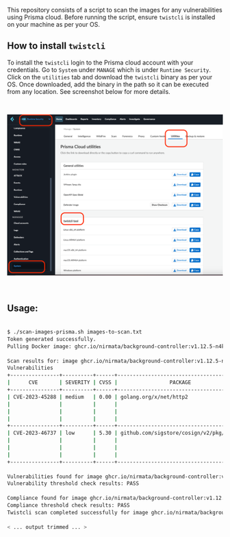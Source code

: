 This repository consists of a script to scan the images for any vulnerabilities using Prisma cloud. Before running the script, ensure `twistcli` is installed on your machine as per your OS. 

## How to install `twistcli`

To install the `twistcli` login to the Prisma cloud account with your credentials. Go to `System` under  `MANAGE` which is under `Runtime Security`. Click on the `utilities` tab and download the `twistcli` binary as per your OS. Once downloaded, add the binary in the path so it can be executed from any location. See screenshot below for more details.

&nbsp;

![How to install twistcli](image.png)

&nbsp;

## Usage: 

```sh

$ ./scan-images-prisma.sh images-to-scan.txt
Token generated successfully.
Pulling Docker image: ghcr.io/nirmata/background-controller:v1.12.5-n4k.nirmata.6

Scan results for: image ghcr.io/nirmata/background-controller:v1.12.5-n4k.nirmata.6 sha256:1acd9782762fe331ab55362d6071e8997511a64442ec3f431d6e9a7218b42b6c
Vulnerabilities
+----------------+----------+------+------------------------------------------+---------+-----------------+-------------+------------+----------------------------------------------------+
|      CVE       | SEVERITY | CVSS |                 PACKAGE                  | VERSION |     STATUS      |  PUBLISHED  | DISCOVERED |                    DESCRIPTION                     |
+----------------+----------+------+------------------------------------------+---------+-----------------+-------------+------------+----------------------------------------------------+
| CVE-2023-45288 | medium   | 0.00 | golang.org/x/net/http2                   | v0.22.0 | fixed in 0.23.0 | > 7 months  | < 1 hour   | An attacker may cause an HTTP/2 endpoint to        |
|                |          |      |                                          |         | > 7 months ago  |             |            | read arbitrary amounts of header data by sending   |
|                |          |      |                                          |         |                 |             |            | an excessive number of CONTINUATION frames.        |
|                |          |      |                                          |         |                 |             |            | Maintaining H...                                   |
+----------------+----------+------+------------------------------------------+---------+-----------------+-------------+------------+----------------------------------------------------+
| CVE-2023-46737 | low      | 5.30 | github.com/sigstore/cosign/v2/pkg/cosign | 1.22.5  | fixed in 2.2.1  | > 12 months | < 1 hour   | Cosign is a sigstore signing tool for OCI          |
|                |          |      |                                          |         | > 8 months ago  |             |            | containers. Cosign is susceptible to a denial of   |
|                |          |      |                                          |         |                 |             |            | service by an attacker controlled registry. An     |
|                |          |      |                                          |         |                 |             |            | attacker who...                                    |
+----------------+----------+------+------------------------------------------+---------+-----------------+-------------+------------+----------------------------------------------------+

Vulnerabilities found for image ghcr.io/nirmata/background-controller:v1.12.5-n4k.nirmata.6: total - 2, critical - 0, high - 0, medium - 1, low - 1
Vulnerability threshold check results: PASS

Compliance found for image ghcr.io/nirmata/background-controller:v1.12.5-n4k.nirmata.6: total - 0, critical - 0, high - 0, medium - 0, low - 0
Compliance threshold check results: PASS
Twistcli scan completed successfully for image ghcr.io/nirmata/background-controller:v1.12.5-n4k.nirmata.6.

< ... output trimmed ... >

```
&nbsp;
